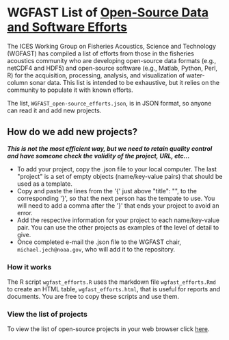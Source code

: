 # WGFAST List of [Open-Source Data and Software Efforts](https://htmlpreview.github.io/?https://github.com/ices-eg/wg_WGFAST/blob/master/Open-Source_Efforts/wgfast_efforts.html)


The ICES Working Group on Fisheries Acoustics, Science and Technology (WGFAST) has compiled a list of efforts from those in the fisheries acoustics community who are developing open-source data formats (e.g., netCDF4 and HDF5) and open-source software (e.g., Matlab, Python, Perl, R) for the acquisition, processing, analysis, and visualization of water-column sonar data. This list is intended to be exhaustive, but it relies on the community to populate it with known efforts.


The list, `WGFAST_open-source_efforts.json`, is in JSON format, so anyone can read it and add new projects. 


## How do we add new projects?  

***This is not the most efficient way, but we need to retain quality control and have someone check the validity of the project, URL, etc...*** 

- To add your project, copy the .json file to your local computer. The last "project" is a set of empty objects (name/key-value pairs) that should be used as a template. 
- Copy and paste the lines from the '{' just above "title": "", to the corresponding '}', so that the next person has the tempate to use. You will need to add a comma after the '}' that ends your project to avoid an error. 
- Add the respective information for your project to each name/key-value pair. You can use the other projects as examples of the level of detail to give.  
- Once completed e-mail the .json file to the WGFAST chair, `michael.jech@noaa.gov`, who will add it to the repository. 

### How it works  
The R script `wgfast_efforts.R` uses the markdown file `wgfast_efforts.Rmd` to create an HTML table, `wgfast_efforts.html`, that is useful for reports and documents. You are free to copy these scripts and use them.

### View the list of projects   
To view the list of open-source projects in your web browser click [here](https://htmlpreview.github.io/?https://github.com/ices-eg/wg_WGFAST/blob/master/Open-Source_Efforts/wgfast_efforts.html).


